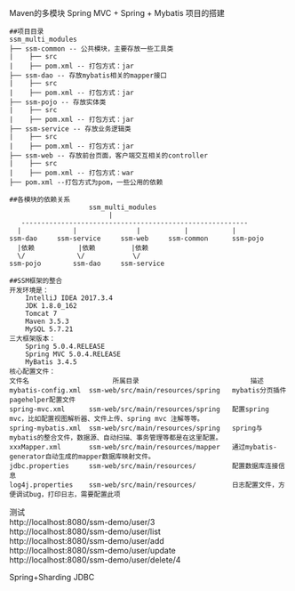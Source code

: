 Maven的多模块 Spring MVC + Spring + Mybatis 项目的搭建
```
##项目目录  
ssm_multi_modules
├── ssm-common -- 公共模块，主要存放一些工具类
|    ├── src
|    ├── pom.xml -- 打包方式：jar
├── ssm-dao -- 存放mybatis相关的mapper接口
|    ├── src
|    ├── pom.xml -- 打包方式：jar
├── ssm-pojo -- 存放实体类
|    ├── src
|    ├── pom.xml -- 打包方式：jar
├── ssm-service -- 存放业务逻辑类
|    ├── src
|    ├── pom.xml -- 打包方式：jar
├── ssm-web -- 存放前台页面，客户端交互相关的controller
|    ├── src
|    ├── pom.xml -- 打包方式：war
├── pom.xml --打包方式为pom，一些公用的依赖

##各模块的依赖关系  
                    ssm_multi_modules   
                         |  
   ---------------------------------------------------------  
  |	            |               |           |           |  
ssm-dao     ssm-service     ssm-web     ssm-common      ssm-pojo  
  |依赖           |依赖         |依赖  
  \/             \/            \/   
ssm-pojo        ssm-dao     ssm-service  				
	
##SSM框架的整合 
开发环境是：  
    IntelliJ IDEA 2017.3.4  
    JDK 1.8.0_162  
    Tomcat 7  
    Maven 3.5.3  
    MySQL 5.7.21  
三大框架版本：  
    Spring 5.0.4.RELEASE  
    Spring MVC 5.0.4.RELEASE  
    MyBatis 3.4.5  
核心配置文件：  
文件名                     所属目录                            描述  
mybatis-config.xml  ssm-web/src/main/resources/spring   mybatis分页插件pagehelper配置文件  
spring-mvc.xml	    ssm-web/src/main/resources/spring   配置spring mvc，比如配置视图解析器、文件上传、spring mvc 注解等等。  
spring-mybatis.xml  ssm-web/src/main/resources/spring   spring与mybatis的整合文件，数据源、自动扫描、事务管理等都是在这里配置。  
xxxMapper.xml	    ssm-web/src/main/resources/mapper   通过mybatis-generator自动生成的mapper数据库映射文件。  
jdbc.properties	    ssm-web/src/main/resources/	        配置数据库连接信息  
log4j.properties    ssm-web/src/main/resources/         日志配置文件，方便调试bug，打印日志，需要配置此项  
```	

测试  
http://localhost:8080/ssm-demo/user/3  
http://localhost:8080/ssm-demo/user/list  
http://localhost:8080/ssm-demo/user/add  
http://localhost:8080/ssm-demo/user/update  
http://localhost:8080/ssm-demo/user/delete/4  

Spring+Sharding JDBC